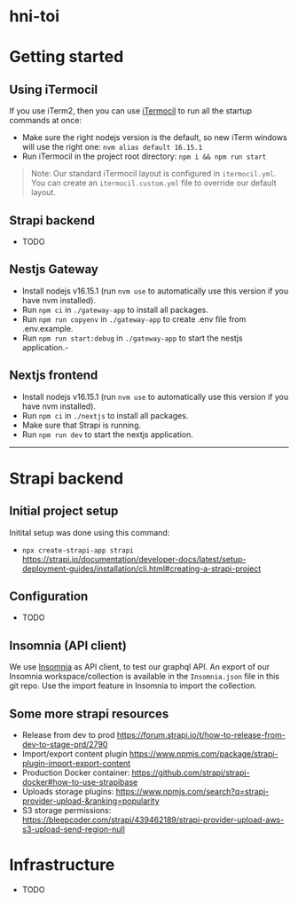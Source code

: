 # hni-toi

# Getting started

## Using iTermocil

If you use iTerm2, then you can use [iTermocil](https://github.com/TomAnthony/itermocil) to run all the startup commands at once:

-   Make sure the right nodejs version is the default, so new iTerm windows will use the right one: `nvm alias default 16.15.1`
-   Run iTermocil in the project root directory: `npm i && npm run start`

> Note: Our standard iTermocil layout is configured in `itermocil.yml`. You can create an `itermocil.custom.yml` file to override our default layout.

## Strapi backend

-   TODO

## Nestjs Gateway

-   Install nodejs v16.15.1 (run `nvm use` to automatically use this version if you have nvm installed).
-   Run `npm ci` in `./gateway-app` to install all packages.
-   Run `npm run copyenv` in `./gateway-app` to create .env file from .env.example.
-   Run `npm run start:debug` in `./gateway-app` to start the nestjs application.-

## Nextjs frontend

-   Install nodejs v16.15.1 (run `nvm use` to automatically use this version if you have nvm installed).
-   Run `npm ci` in `./nextjs` to install all packages.
-   Make sure that Strapi is running.
-   Run `npm run dev` to start the nextjs application.

---

# Strapi backend

## Initial project setup

Initital setup was done using this command:

-   `npx create-strapi-app strapi` https://strapi.io/documentation/developer-docs/latest/setup-deployment-guides/installation/cli.html#creating-a-strapi-project

## Configuration

-   TODO

## Insomnia (API client)

We use [Insomnia](https://insomnia.rest/) as API client, to test our graphql API. An export of our Insomnia workspace/collection is available in the `Insomnia.json` file in this git repo. Use the import feature in Insomnia to import the collection.

## Some more strapi resources

-   Release from dev to prod https://forum.strapi.io/t/how-to-release-from-dev-to-stage-prd/2790
-   Import/export content plugin https://www.npmjs.com/package/strapi-plugin-import-export-content
-   Production Docker container: https://github.com/strapi/strapi-docker#how-to-use-strapibase
-   Uploads storage plugins: https://www.npmjs.com/search?q=strapi-provider-upload-&ranking=popularity
-   S3 storage permissions: https://bleepcoder.com/strapi/439462189/strapi-provider-upload-aws-s3-upload-send-region-null

# Infrastructure

-   TODO
